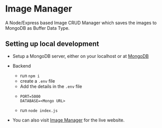 # Image Manager
A Node/Express based Image CRUD Manager which saves the images to MongoDB as Buffer Data Type.

## Setting up local development
- Setup a MongoDB server, either on your localhost or at [MongoDB](https://www.mongodb.com/)
- Backend
  - run ```npm i```
  - create a `.env` file
  - Add the details in the `.env` file
  - ```
    PORT=5000
    DATABASE=<Mongo URL>
    ```
  - run ```node index.js```
  
- You can also visit [Image Manager](https://imagemanager212.herokuapp.com/) for the live website.
